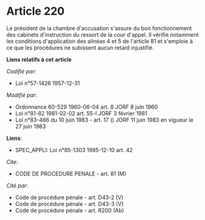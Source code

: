 # Article 220

Le président de la chambre d'accusation s'assure du bon fonctionnement des cabinets d'instruction du ressort de la cour
d'appel. Il vérifie notamment les conditions d'application des alinéas 4 et 5 de l'article 81 et s'emploie à ce que les
procédures ne subissent aucun retard injustifié.

**Liens relatifs à cet article**

_Codifié par_:

  - Loi n°57-1426 1957-12-31

_Modifié par_:

  - Ordonnance 60-529 1960-06-04 art. 8 JORF 8 juin 1960
  - Loi n°81-82 1981-02-02 art. 55-I JORF 3 février 1981
  - Loi n°83-466 du 10 juin 1983 - art. 17 () JORF 11 juin 1983 en vigueur le 27 juin 1983

**Liens**:

  - SPEC_APPLI: Loi n°85-1303 1985-12-10 art. 42

_Cite_:

  - CODE DE PROCEDURE PENALE - art. 81 (M)

_Cité par_:

  - Code de procédure pénale - art. D43-2 (V)
  - Code de procédure pénale - art. D43-3 (V)
  - Code de procédure pénale - art. R200 (Ab)

